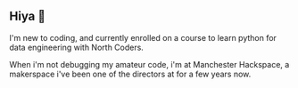 ## Hiya 👋

I'm new to coding, and currently enrolled on a course to learn python for data engineering with North Coders.

When i'm not debugging my amateur code, i'm at Manchester Hackspace, a makerspace i've been one of the directors at for a few years now.


<!--
**josephxtian/josephxtian** is a ✨ _special_ ✨ repository because its `README.md` (this file) appears on your GitHub profile.

Here are some ideas to get you started:

- 🔭 I’m currently working on ...
- 🌱 I’m currently learning ...
- 👯 I’m looking to collaborate on ...
- 🤔 I’m looking for help with ...
- 💬 Ask me about ...
- 📫 How to reach me: ...
- 😄 Pronouns: ...
- ⚡ Fun fact: ...
-->
